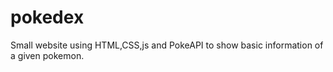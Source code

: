 # pokedex
Small website using HTML,CSS,js and PokeAPI to show basic information of a given pokemon.
